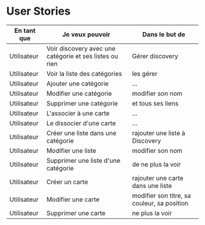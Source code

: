 # User Stories

|En tant que|Je veux pouvoir| Dans le but de|
|---|---|---|
|Utilisateur| Voir discovery avec une catégorie et ses listes ou rien | Gérer discovery |
|Utilisateur| Voir la liste des catégories | les gérer |
|Utilisateur| Ajouter une catégorie | … |
|Utilisateur| Modifier une catégorie | modifier son nom |
|Utilisateur| Supprimer une catégorie | et tous ses liens |
|Utilisateur| L'associer à une carte | … |
|Utilisateur| Le dissocier d'une carte | … |
|Utilisateur| Créer une liste dans une catégorie| rajouter une liste à Discovery|
|Utilisateur| Modifier une liste | modifier son nom |
|Utilisateur| Supprimer une liste d'une catégorie | de ne plus la voir |
|Utilisateur| Créer un carte | rajouter une carte dans une liste |
|Utilisateur| Modifier une carte | modifier son titre, sa couleur, sa position |
|Utilisateur| Supprimer une carte | ne plus la voir |

